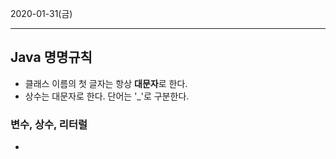 2020-01-31(금)

----------------

## Java 명명규칙

* 클래스 이름의 첫 글자는 항상 **대문자**로 한다.
* 상수는 대문자로 한다. 단어는 '_'로 구분한다.



### 변수, 상수, 리터럴 

* 
